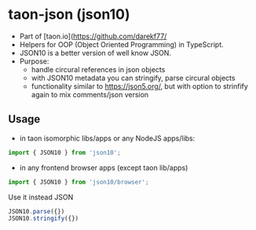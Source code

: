 # taon-json (json10)

- Part of [taon.io](https://github.com/darekf77/
- Helpers for OOP (Object Oriented Programming) in TypeScript.
- JSON10 is a better version of well know JSON.
- Purpose:
  + handle circural references in json objects
  + with JSON10 metadata you can stringify, parse circural objects
  + functionality similar to https://json5.org/, but with option to strinfify again to mix comments/json version

## Usage
- in taon isomorphic libs/apps or any NodeJS apps/libs:
```ts
import { JSON10 } from 'json10';
```

- in any frontend browser apps (except taon lib/apps)
```ts
import { JSON10 } from 'json10/browser';
```
  
Use it instead JSON
```ts
JSON10.parse({})
JSON10.stringify({})
```
